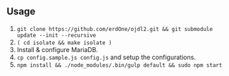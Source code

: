 ## Usage

1. `git clone https://github.com/erdOne/ojdl2.git && git submodule update --init --recursive`
2. `( cd isolate && make isolate )`
3. Install & configure MariaDB.
4. `cp config.sample.js config.js` and setup the configurations.
5. `npm install && ./node_modules/.bin/gulp default && sudo npm start`
